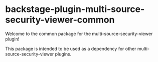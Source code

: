 # backstage-plugin-multi-source-security-viewer-common

Welcome to the common package for the multi-source-security-viewer plugin!

This package is intended to be used as a dependency for other multi-source-security-viewer plugins.
